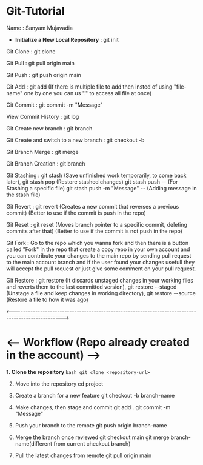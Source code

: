 # Git-Tutorial

Name : Sanyam Mujavadia

* **Initialize a New Local Repository** : git init

Git Clone : git clone <Repository Url>

Git Pull : git pull origin main

Git Push : git push origin main

Git Add : git add <file-name> (If there is multiple file to add then insted of using "file-name" one by one you can us "." to access all file at once)

Git Commit : git commit -m "Message"

View Commit History : git log

Git Create new branch : git branch <New-branch-name> 

Git Create and switch to a new branch : git checkout -b <New-branch-name>

Git Branch Merge : git merge <branch-name>

Git Branch Creation : git branch <branch-name>

Git Stashing : git stash (Save unfinished work temporarily, to come back later),
git stash pop (Restore stashed changes)
git stash push -- <file-name> (For Stashing a specific file)
git stash push -m "Message" -- <file-name> (Adding message in the stash file)

Git Revert : git revert <commit-hash> (Creates a new commit that reverses a previous commit) (Better to use if the commit is push in the repo)

Git Reset : git reset <commit-hash> (Moves branch pointer to a specific commit, deleting commits after that) (Better to use if the commit is not push in the repo)

Git Fork : Go to the repo which you wanna fork and then there is a button called "Fork" in the repo that create a copy repo in your own account and you can contribute your changes to the main repo by sending pull request to the main account branch and if the user found your changes usefull they will accept the pull request or just give some comment on your pull request. 

Git Restore : git restore <file-name> (It discards unstaged changes in your working files and reverts them to the last committed version),
git restore --staged <file-name> (Unstage a file and keep changes in working directory),
git restore --source <commit-hash> <file-name> (Restore a file to how it was <commit-hash> ago)

<-------------------------------------------------------------------------------------------------->

# <-- Workflow (Repo already created in the account) -->

**1. Clone the repository**
        ```bash
        git clone <repository-url>
        ```

2. Move into the repository
cd project

3. Create a branch for a new feature
git checkout -b branch-name

4. Make changes, then stage and commit
git add .
git commit -m "Message"

5. Push your branch to the remote
git push origin branch-name

6. Merge the branch once reviewed
git checkout main
git merge branch-name(different from current checkout branch)

7. Pull the latest changes from remote
git pull origin main
